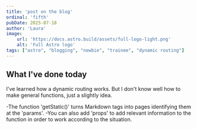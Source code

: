 ```yaml
---
title: 'post on the blog'
ordinal: 'fifth'
pubDate: 2025-07-18
author: 'Laura'
image:
    url: 'https://docs.astro.build/assets/full-logo-light.png'
    alt: 'Full Astro logo'
tags: ["astro", "blogging", "newbie", "trainee", "dynamic routing"]
---
```


## What I've done today

I've learned how a dynamic routing works. But I don't know well how to make general functions, just a slightly idea.

-The function 'getStatic()' turns Markdown tags into pages identifying them at the 'params'.
-You can also add 'props' to add relevant information to the function in order to work according to the situation.
